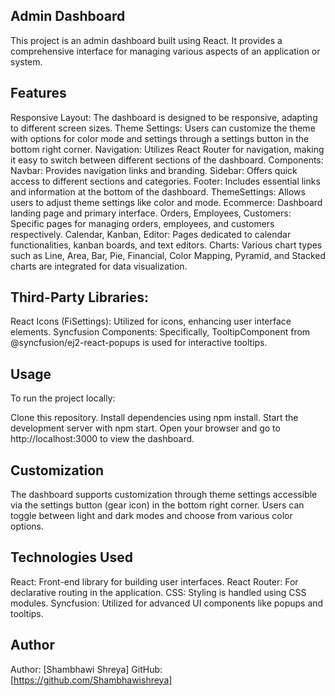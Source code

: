 ## Admin Dashboard
This project is an admin dashboard built using React. It provides a comprehensive interface for managing various aspects of an application or system.

## Features
Responsive Layout: The dashboard is designed to be responsive, adapting to different screen sizes.
Theme Settings: Users can customize the theme with options for color mode and settings through a settings button in the bottom right corner.
Navigation: Utilizes React Router for navigation, making it easy to switch between different sections of the dashboard.
Components:
Navbar: Provides navigation links and branding.
Sidebar: Offers quick access to different sections and categories.
Footer: Includes essential links and information at the bottom of the dashboard.
ThemeSettings: Allows users to adjust theme settings like color and mode.
Ecommerce: Dashboard landing page and primary interface.
Orders, Employees, Customers: Specific pages for managing orders, employees, and customers respectively.
Calendar, Kanban, Editor: Pages dedicated to calendar functionalities, kanban boards, and text editors.
Charts: Various chart types such as Line, Area, Bar, Pie, Financial, Color Mapping, Pyramid, and Stacked charts are integrated for data visualization.

## Third-Party Libraries:
React Icons (FiSettings): Utilized for icons, enhancing user interface elements.
Syncfusion Components: Specifically, TooltipComponent from @syncfusion/ej2-react-popups is used for interactive tooltips.

## Usage
To run the project locally:

Clone this repository.
Install dependencies using npm install.
Start the development server with npm start.
Open your browser and go to http://localhost:3000 to view the dashboard.

## Customization
The dashboard supports customization through theme settings accessible via the settings button (gear icon) in the bottom right corner. Users can toggle between light and dark modes and choose from various color options.

## Technologies Used
React: Front-end library for building user interfaces.
React Router: For declarative routing in the application.
CSS: Styling is handled using CSS modules.
Syncfusion: Utilized for advanced UI components like popups and tooltips.

## Author
Author: [Shambhawi Shreya]
GitHub: [https://github.com/Shambhawishreya]
